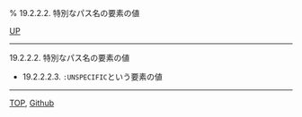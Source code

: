 % 19.2.2.2. 特別なパス名の要素の値

[UP](19.2.2.html)  

---

19.2.2.2. 特別なパス名の要素の値

- 19.2.2.2.3. `:UNSPECIFIC`という要素の値

---
[TOP](index.html),  [Github](https://github.com/nptcl/npt-japanese)

